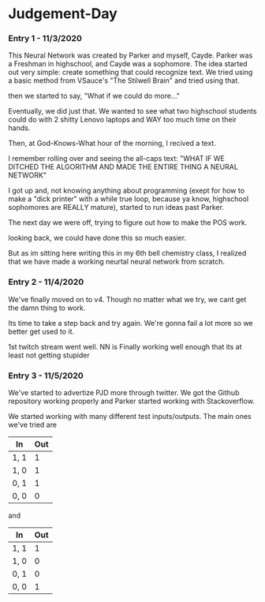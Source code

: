 # Judgement-Day


### Entry 1 - 11/3/2020

This Neural Network was created by Parker and myself, Cayde. Parker was a Freshman in highschool, and Cayde was a sophomore. The idea started out very simple: create something that could recognize text. We tried using a basic method from VSauce's "The Stilwell Brain" and tried using that.

then we started to say, "What if we could do more..."

Eventually, we did just that. We wanted to see what two highschool students could do with 2 shitty Lenovo laptops and WAY too much time on their hands.

Then, at God-Knows-What hour of the morning, I recived a text.

I remember rolling over and seeing the all-caps text:
"WHAT IF WE DITCHED THE ALGORITHM AND MADE THE ENTIRE THING A NEURAL NETWORK"

I got up and, not knowing anything about programming (exept for how to make a "dick printer" with a while true loop, because ya know, highschool sophomores are REALLY mature), started to run ideas past Parker.

The next day we were off, trying to figure out how to make the POS work.

looking back, we could have done this so much easier.

But as im sitting here writing this in my 6th bell chemistry class, I realized that we have made a working neurtal neural network from scratch.


### Entry 2 - 11/4/2020

We've finally moved on to v4. Though no matter what we try, we cant get the damn thing to work.

Its time to take a step back and try again. We're gonna fail a lot more so we better get used to it.

1st twitch stream went well. NN is Finally working well enough that its at least not getting stupider


### Entry 3 - 11/5/2020

We've started to advertize PJD more through twitter. We got the Github repository working properly and Parker
started working with Stackoverflow.

We started working with many different test inputs/outputs. The main ones we've tried are

In | Out
-----|---
1, 1 | 1
1, 0 | 1
0, 1 | 1
0, 0 | 0

and

In | Out
-----|---
1, 1 | 1
1, 0 | 0
0, 1 | 0
0, 0 | 1


